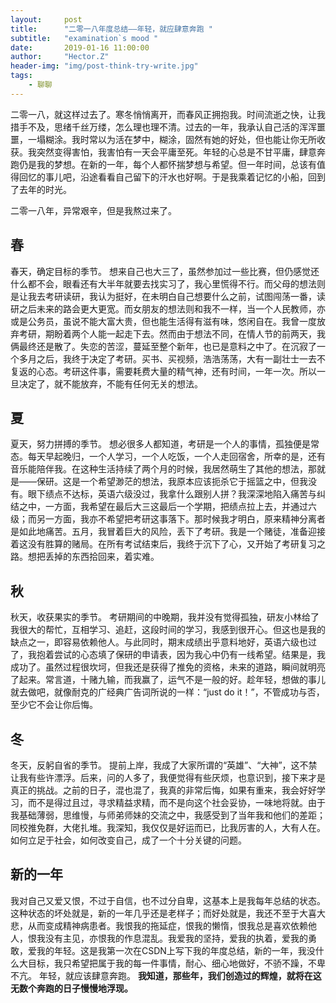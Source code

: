 ```yaml
---
layout:     post
title:      "二零一八年度总结——年轻，就应肆意奔跑 "
subtitle:   "examination`s mood "
date:       2019-01-16 11:00:00
author:     "Hector.Z"
header-img: "img/post-think-try-write.jpg"
tags:
    - 聊聊
---
```


二零一八，就这样过去了。寒冬悄悄离开，而春风正拥抱我。时间流逝之快，让我措手不及，思绪千丝万缕，怎么理也理不清。过去的一年，我承认自己活的浑浑噩噩，一塌糊涂。我时常以为活在梦中，糊涂，固然有她的好处，但也能让你无所收获。我突然变得害怕，我害怕有一天会平庸至死。年轻的心总是不甘平庸，肆意奔跑仍是我的梦想。在新的一年，每个人都怀揣梦想与希望。但一年时间，总该有值得回忆的事儿吧，沿途看看自己留下的汗水也好啊。于是我乘着记忆的小船，回到了去年的时光。

二零一八年，异常艰辛，但是我熬过来了。

## 春
春天，确定目标的季节。
想来自己也大三了，虽然参加过一些比赛，但仍感觉还什么都不会，眼看还有大半年就要去找实习了，我心里慌得不行。而父母的想法则是让我去考研读研，我认为挺好，在未明白自己想要什么之前，试图闯荡一番，读研之后未来的路会更大更宽。而女朋友的想法则和我不一样，当一个人民教师，亦或是公务员，虽说不能大富大贵，但也能生活得有滋有味，悠闲自在。我曾一度放弃考研，期盼着两个人能一起走下去。然而由于想法不同，在情人节的前两天，我俩最终还是散了。失恋的苦涩，蔓延至整个新年，也已是意料之中了。在沉寂了一个多月之后，我终于决定了考研。买书、买视频，浩浩荡荡，大有一副壮士一去不复返的心态。考研这件事，需要耗费大量的精气神，还有时间，一年一次。所以一旦决定了，就不能放弃，不能有任何无关的想法。

## 夏
夏天，努力拼搏的季节。
想必很多人都知道，考研是一个人的事情，孤独便是常态。每天早起晚归，一个人学习，一个人吃饭，一个人走回宿舍，所幸的是，还有音乐能陪伴我。在这种生活持续了两个月的时候，我居然萌生了其他的想法，那就是——保研。这是一个希望渺茫的想法，我原本应该扼杀它于摇篮之中，但我没有。眼下绩点不达标，英语六级没过，我拿什么跟别人拼？我深深地陷入痛苦与纠结之中，一方面，我希望在最后大三这最后一个学期，把绩点拉上去，并通过六级；而另一方面，我亦不希望把考研这事落下。那时候我才明白，原来精神分离者是如此地痛苦。五月，我冒着巨大的风险，丢下了考研。我是一个赌徒，准备迎接着这没有胜算的赌局。在所有考试结束后，我终于沉下了心，又开始了考研复习之路。想把丢掉的东西拾回来，着实难。

## 秋 
秋天，收获果实的季节。
考研期间的中晚期，我并没有觉得孤独，研友小林给了我很大的帮忙，互相学习、追赶，这段时间的学习，我感到很开心。但这也是我的缺点之一，即容易依赖他人。与此同时，期末成绩出乎意料地好，英语六级也过了，我抱着尝试的心态填了保研的申请表，因为我心中仍有一线希望。结果是，我成功了。虽然过程很坎坷，但我还是获得了推免的资格，未来的道路，瞬间就明亮了起来。常言道，十赌九输，而我赢了，运气不是一般的好。趁年轻，想做的事儿就去做吧，就像耐克的广经典广告词所说的一样：“just do it！”，不管成功与否，至少它不会让你后悔。

## 冬
冬天，反躬自省的季节。
提前上岸，我成了大家所谓的“英雄”、“大神”，这不禁让我有些许漂浮。后来，问的人多了，我便觉得有些厌烦，也意识到，接下来才是真正的挑战。之前的日子，混也混了，我真的非常后悔，如果有重来，我会好好学习，而不是得过且过，寻求精益求精，而不是向这个社会妥协，一味地将就。由于我基础薄弱，思维慢，与师弟师妹的交流之中，我感受到了当年我和他们的差距；同校推免群，大佬扎堆。我深知，我仅仅是好运而已，比我厉害的人，大有人在。如何立足于社会，如何改变自己，成了一个十分关键的问题。

## 新的一年

我对自己又爱又恨，不过于自信，也不过分自卑，这基本上是我每年总结的状态。这种状态的坏处就是，新的一年几乎还是老样子；而好处就是，我还不至于大喜大悲，从而变成精神病患者。我恨我的拖延症，恨我的懒惰，恨我总是喜欢依赖他人，恨我没有主见，亦恨我的作息混乱。我爱我的坚持，爱我的执着，爱我的勇敢，爱我的年轻。这是我第一次在CSDN上写下我的年度总结，新的一年，我没什么大目标，我只希望把属于我的每一件事情，耐心、细心地做好，不骄不躁，不卑不亢。
年轻，就应该肆意奔跑。
**我知道，那些年，我们创造过的辉煌，就将在这无数个奔跑的日子慢慢地浮现。** 
